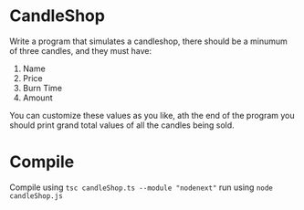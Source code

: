 # CandleShop

Write a program that simulates a candleshop, there should be a minumum of three candles, and they must have:

1. Name
2. Price
3. Burn Time
4. Amount

You can customize these values as you like, ath the end of the program you should print grand total values of all the candles being sold.

# Compile

Compile using `tsc candleShop.ts --module "nodenext"`
run using `node candleShop.js`
